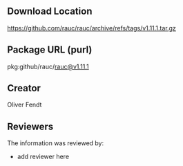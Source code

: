 ## Download Location

https://github.com/rauc/rauc/archive/refs/tags/v1.11.1.tar.gz

## Package URL (purl)

pkg:github/rauc/rauc@v1.11.1

## Creator

Oliver Fendt

## Reviewers

The information was reviewed by:

* add reviewer here
